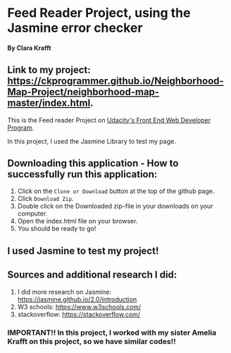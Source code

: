 # Feed Reader Project, using the Jasmine error checker
#### By Clara Krafft
## Link to my project: https://ckprogrammer.github.io/Neighborhood-Map-Project/neighborhood-map-master/index.html.

This is the Feed reader Project on [Udacity's Front End Web Developer Program](https://eu.udacity.com/course/front-end-web-developer-nanodegree--nd001).

In this project, I used the Jasmine Library to test my page.

## Downloading this application - How to successfully run this application:
1. Click on the ```Clone or Download``` button at the top of the github page.
2. Click ```Download Zip```.
3. Double click on the Downloaded zip-file in your downloads on your computer.
4. Open the index.html file on your browser.
5. You should be ready to go!

## I used Jasmine to test my project!

## Sources and additional research I did:
1. I did more research on Jasmine: https://jasmine.github.io/2.0/introduction
2. W3 schools: https://www.w3schools.com/
3. stackoverflow: https://stackoverflow.com/

### IMPORTANT!! In this project, I worked with my sister Amelia Krafft on this project, so we have similar codes!!
